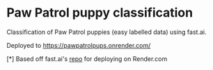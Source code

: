 # Paw Patrol puppy classification

Classification of Paw Patrol puppies (easy labelled data) using fast.ai.

Deployed to https://pawpatrolpups.onrender.com/

[*] Based off fast.ai's [repo](https://github.com/render-examples/fastai-v3) for deploying on Render.com

